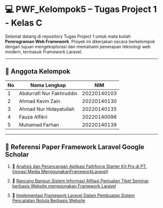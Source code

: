 # 💻 PWF_Kelompok5 – Tugas Project 1 - Kelas C

Selamat datang di repository Tugas Project 1 untuk mata kuliah **Pemrograman Web Framework**. Proyek ini dikerjakan secara berkelompok dengan tujuan mengeksplorasi dan memahami penerapan teknologi web modern, termasuk Framework Laravel.

---

## 👥 Anggota Kelompok

| No | Nama Lengkap                   | NIM            |
|----|--------------------------------|----------------|
| 1  | Abdurrafi Nur Fakhruddin       | 20220140103    |
| 2  | Ahmad Kevin Zain               | 20220140130    |
| 3  | Ahmad Nur Hidayatullah         | 20220140135    |
| 4  | Fauza Alfikri                  | 20220140096    |
| 5  | Muhamad Farhan                 | 20220140139    |

---

## 🔗 Referensi Paper Framework Laravel Google Scholar

1. 📘 [Analisis dan Perancangan Aplikasi Fathforce Starter Kit Pro di PT. Inovasi Media MenggunakanFrameworkLaravel)](https://openjournal.unpam.ac.id/index.php/JTSI/article/view/35656/17623)  

2. 📗 [Rancang Bangun Sistem Informasi Afiliasi Penjualan Tiket Seminar berbasis Website menggunakan Framework Laravel](https://jtiik.ub.ac.id/index.php/jtiik/article/view/1466)  

3. 📙 [Implementasi Framework Laravel Dalam Pembuatan Sistem Pencatatan Notula Berbasis Website](https://ejournal.undip.ac.id/index.php/jsinbis/article/view/45297)  
  
